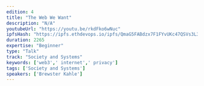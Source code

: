 ```yaml
---
edition: 4
title: "The Web We Want"
description: "N/A"
youtubeUrl: "https://youtu.be/rkdFko6wNuc"
ipfsHash: "https://ipfs.ethdevops.io/ipfs/QmaG5FABdzx7F1FYvUKc47QSVs3L33WrUCXopY5KFwV9Eq?filename=The_Web_We_Want_by_Brewster_Kahle_Devcon4-rkdFko6wNuc.mp4"
duration: 2265
expertise: "Beginner"
type: "Talk"
track: "Society and Systems"
keywords: ['web3',' internet',' privacy']
tags: ['Society and Systems']
speakers: ['Brewster Kahle']
---
```

